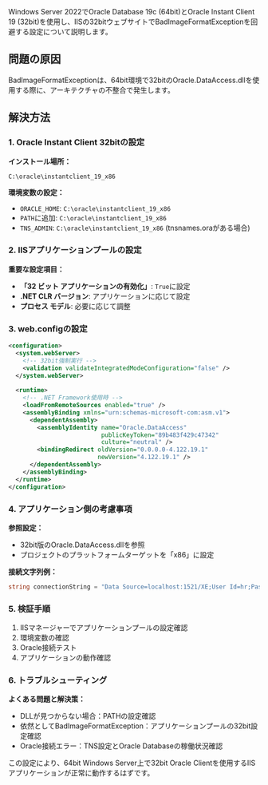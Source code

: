 Windows Server 2022でOracle Database 19c (64bit)とOracle Instant Client 19 (32bit)を使用し、IISの32bitウェブサイトでBadImageFormatExceptionを回避する設定について説明します。

## 問題の原因

BadImageFormatExceptionは、64bit環境で32bitのOracle.DataAccess.dllを使用する際に、アーキテクチャの不整合で発生します。

## 解決方法

### 1. Oracle Instant Client 32bitの設定

**インストール場所：**
```
C:\oracle\instantclient_19_x86
```

**環境変数の設定：**
- `ORACLE_HOME`: `C:\oracle\instantclient_19_x86`
- `PATH`に追加: `C:\oracle\instantclient_19_x86`
- `TNS_ADMIN`: `C:\oracle\instantclient_19_x86` (tnsnames.oraがある場合)

### 2. IISアプリケーションプールの設定

**重要な設定項目：**
- **「32 ビット アプリケーションの有効化」**: `True`に設定
- **.NET CLR バージョン**: アプリケーションに応じて設定
- **プロセス モデル**: 必要に応じて調整

### 3. web.configの設定

```xml
<configuration>
  <system.webServer>
    <!-- 32bit強制実行 -->
    <validation validateIntegratedModeConfiguration="false" />
  </system.webServer>
  
  <runtime>
    <!-- .NET Framework使用時 -->
    <loadFromRemoteSources enabled="true" />
    <assemblyBinding xmlns="urn:schemas-microsoft-com:asm.v1">
      <dependentAssembly>
        <assemblyIdentity name="Oracle.DataAccess" 
                          publicKeyToken="89b483f429c47342" 
                          culture="neutral" />
        <bindingRedirect oldVersion="0.0.0.0-4.122.19.1" 
                         newVersion="4.122.19.1" />
      </dependentAssembly>
    </assemblyBinding>
  </runtime>
</configuration>
```

### 4. アプリケーション側の考慮事項

**参照設定：**
- 32bit版のOracle.DataAccess.dllを参照
- プロジェクトのプラットフォームターゲットを「x86」に設定

**接続文字列例：**
```csharp
string connectionString = "Data Source=localhost:1521/XE;User Id=hr;Password=password;";
```

### 5. 検証手順

1. IISマネージャーでアプリケーションプールの設定確認
2. 環境変数の確認
3. Oracle接続テスト
4. アプリケーションの動作確認

### 6. トラブルシューティング

**よくある問題と解決策：**
- DLLが見つからない場合：PATHの設定確認
- 依然としてBadImageFormatException：アプリケーションプールの32bit設定確認
- Oracle接続エラー：TNS設定とOracle Databaseの稼働状況確認

この設定により、64bit Windows Server上で32bit Oracle Clientを使用するIISアプリケーションが正常に動作するはずです。